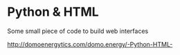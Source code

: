 Python & HTML
=======
Some small piece of code to build web interfaces

http://domoenergytics.com/domo.energy/-Python-HTML-
